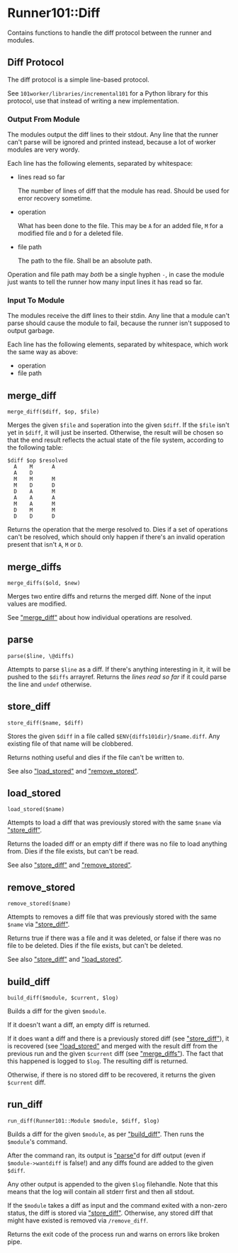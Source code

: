 # Runner101::Diff

Contains functions to handle the diff protocol between the runner and modules.

## Diff Protocol

The diff protocol is a simple line-based protocol.

See `101worker/libraries/incremental101` for a Python library for this
protocol, use that instead of writing a new implementation.

### Output From Module

The modules output the diff lines to their stdout. Any line that the runner
can't parse will be ignored and printed instead, because a lot of worker
modules are very wordy.

Each line has the following elements, separated by whitespace:

- lines read so far

    The number of lines of diff that the module has read. Should be used for error
    recovery sometime.

- operation

    What has been done to the file. This may be `A` for an added file, `M` for a
    modified file and `D` for a deleted file.

- file path

    The path to the file. Shall be an absolute path.

Operation and file path may _both_ be a single hyphen `-`, in case the module
just wants to tell the runner how many input lines it has read so far.

### Input To Module

The modules receive the diff lines to their stdin. Any line that a module can't
parse should cause the module to fail, because the runner isn't supposed to
output garbage.

Each line has the following elements, separated by whitespace, which work the
same way as above:

- operation
- file path

## merge\_diff

    merge_diff($diff, $op, $file)

Merges the given `$file` and `$op`eration into the given `$diff`. If the
`$file` isn't yet in `$diff`, it will just be inserted. Otherwise, the
result will be chosen so that the end result reflects the actual state of
the file system, according to the following table:

    $diff $op $resolved
      A    M      A
      A    D
      M    M      M
      M    D      D
      D    A      M
      A    A      A
      M    A      M
      D    M      M
      D    D      D

Returns the operation that the merge resolved to. Dies if a set of operations
can't be resolved, which should only happen if there's an invalid operation
present that isn't `A`, `M` or `D`.

## merge\_diffs

    merge_diffs($old, $new)

Merges two entire diffs and returns the merged diff. None of the input values
are modified.

See ["merge\_diff"](#merge_diff) about how individual operations are resolved.

## parse

    parse($line, \@diffs)

Attempts to parse `$line` as a diff. If there's anything interesting in it,
it will be pushed to the `$diffs` arrayref. Returns the _lines read so far_
if it could parse the line and `undef` otherwise.

## store\_diff

    store_diff($name, $diff)

Stores the given `$diff` in a file called `$ENV{diffs101dir}/$name.diff`.
Any existing file of that name will be clobbered.

Returns nothing useful and dies if the file can't be written to.

See also ["load\_stored"](#load_stored) and ["remove\_stored"](#remove_stored).

## load\_stored

    load_stored($name)

Attempts to load a diff that was previously stored with the same `$name` via
["store\_diff"](#store_diff).

Returns the loaded diff or an empty diff if there was no file to load anything
from. Dies if the file exists, but can't be read.

See also ["store\_diff"](#store_diff) and ["remove\_stored"](#remove_stored).

## remove\_stored

    remove_stored($name)

Attempts to removes a diff file that was previously stored with the same
`$name` via ["store\_diff"](#store_diff).

Returns true if there was a file and it was deleted, or false if there was no
file to be deleted. Dies if the file exists, but can't be deleted.

See also ["store\_diff"](#store_diff) and ["load\_stored"](#load_stored).

## build\_diff

    build_diff($module, $current, $log)

Builds a diff for the given `$module`.

If it doesn't want a diff, an empty diff is returned.

If it does want a diff and there is a previously stored diff (see
["store\_diff"](#store_diff)), it is recovered (see ["load\_stored"](#load_stored) and merged with the
result diff from the previous run and the given `$current` diff (see
["merge\_diffs"](#merge_diffs)). The fact that this happened is logged to `$log`. The
resulting diff is returned.

Otherwise, if there is no stored diff to be recovered, it returns the given
`$current` diff.

## run\_diff

    run_diff(Runner101::Module $module, $diff, $log)

Builds a diff for the given `$module`, as per ["build\_diff"](#build_diff). Then runs the
`$module`'s command.

After the command ran, its output is ["parse"](#parse)d for diff output (even if
`$module->wantdiff` is false!) and any diffs found are added to the given
`$diff`.

Any other output is appended to the given `$log` filehandle. Note that this
means that the log will contain all stderr first and then all stdout.

If the `$module` takes a diff as input and the command exited with a non-zero
status, the diff is stored via ["store\_diff"](#store_diff). Otherwise, any stored diff that
might have existed is removed via `/remove_diff`.

Returns the exit code of the process run and warns on errors like broken pipe.

